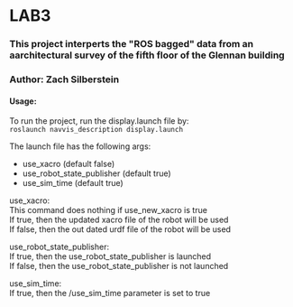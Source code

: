 # LAB3

### This project interperts the "ROS bagged" data from an aarchitectural survey of the fifth floor of the Glennan building 
### Author: Zach Silberstein

#### Usage:  
To run the project, run the display.launch file by:  
`roslaunch navvis_description display.launch`  
  
The launch file has the following args:
* use_xacro (default false)
* use_robot_state_publisher (default true)
* use_sim_time (default true)

  
use_xacro:  
This command does nothing if use_new_xacro is true  
If true, then the updated xacro file of the robot will be used  
If false, then the out dated urdf file of the robot will be used  

  
use_robot_state_publisher:  
If true, then the use_robot_state_publisher is launched  
If false, then the use_robot_state_publisher is not launched  
  

use_sim_time:  
If true, then the /use_sim_time parameter is set to true